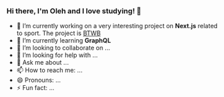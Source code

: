 ### Hi there, I'm Oleh and I love studying! 👋

- 🔭 I’m currently working on a very interesting project on **Next.js** related to sport. The project is [BTWB](https://programs.btwb.com/)
- 🌱 I’m currently learning **GraphQL**
- 👯 I’m looking to collaborate on ...
- 🤔 I’m looking for help with ...
- 💬 Ask me about ...
- 📫 How to reach me: ...
- 😄 Pronouns: ...
- ⚡ Fun fact: ...

